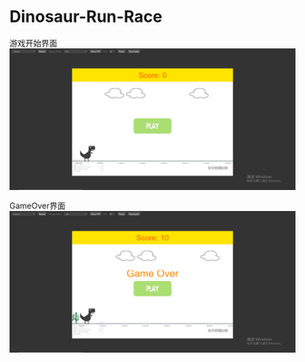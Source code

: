 # Dinosaur-Run-Race
 
 
游戏开始界面  
![Image text](https://github.com/Kubernatess/Dinosaur-Run-Race/blob/master/SnapShot.png)
   
   
   
GameOver界面  
![Image text](https://github.com/Kubernatess/Dinosaur-Run-Race/blob/master/SnapShot%202.png)
